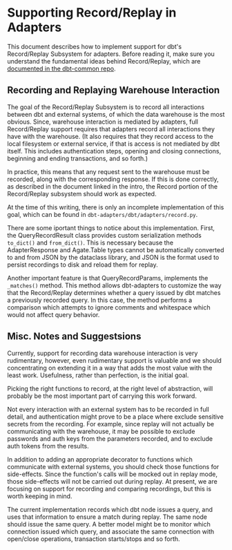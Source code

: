 # Supporting Record/Replay in Adapters

This document describes how to implement support for dbt's Record/Replay Subsystem for adapters. Before reading it, make sure you understand the fundamental ideas behind Record/Replay, which are [documented in the dbt-common repo](https://github.com/dbt-labs/dbt-common/blob/docs/guides/record_replay.md).

## Recording and Replaying Warehouse Interaction

The goal of the Record/Replay Subsystem is to record all interactions between dbt and external systems, of which the data warehouse is the most obvious. Since, warehouse interaction is mediated by adapters, full Record/Replay support requires that adapters record all interactions they have with the warehouse. (It also requires that they record access to the local filesystem or external service, if that is access is not mediated by dbt itself. This includes authentication steps, opening and closing connections, beginning and ending transactions, and so forth.)

In practice, this means that any request sent to the warehouse must be recorded, along with the corresponding response. If this is done correctly, as described in the document linked in the intro, the Record portion of the Record/Replay subsystem should work as expected.

At the time of this writing, there is only an incomplete implementation of this goal, which can be found in `dbt-adapters/dbt/adapters/record.py`.

There are some iportant things to notice about this implementation. First, the QueryRecordResult class provides custom serialization methods `to_dict()` and `from_dict()`. This is necessary because the AdapterResponse and Agate.Table types cannot be automatically converted to and from JSON by the dataclass library, and JSON is the format used to persist recordings to disk and reload them for replay.

Another important feature is that QueryRecordParams, implements the `_matches()` method. This method allows dbt-adapters to customize the way that the Record/Replay determines whether a query issued by dbt matches a previously recorded query. In this case, the method performs a comparison which attempts to ignore comments and whitespace which would not affect query behavior.

## Misc. Notes and Suggestsions

Currently, support for recording data warehouse interaction is very rudimentary, however, even rudimentary support is valuable and we should concentrating on extending it in a way that adds the most value with the least work. Usefulness, rather than perfection, is the initial goal.

Picking the right functions to record, at the right level of abstraction, will probably be the most important part of carrying this work forward.

Not every interaction with an external system has to be recorded in full detail, and authentication might prove to be a place where exclude sensitive secrets from the recording. For example, since replay will not actually be communicating with the warehouse, it may be possible to exclude passwords and auth keys from the parameters recorded, and to exclude auth tokens from the results.

In addition to adding an appropriate decorator to functions which communicate with external systems, you should check those functions for side-effects. Since the function's calls will be mocked out in replay mode, those side-effects will not be carried out during replay. At present, we are focusing on support for recording and comparing recordings, but this is worth keeping in mind.

The current implementation records which dbt node issues a query, and uses that information to ensure a match during replay. The same node should issue the same query. A better model might be to monitor which connection issued which query, and associate the same connection with open/close operations, transaction starts/stops and so forth.


